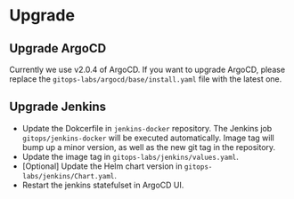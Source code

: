 # Upgrade

## Upgrade ArgoCD

Currently we use v2.0.4 of ArgoCD. If you want to upgrade ArgoCD, please replace the `gitops-labs/argocd/base/install.yaml` file with the latest one.

## Upgrade Jenkins

- Update the Dokcerfile in `jenkins-docker` repository. The Jenkins job `gitops/jenkins-docker` will be executed automatically. Image tag will bump up a minor version, as well as the new git tag in the repository.
- Update the image tag in `gitops-labs/jenkins/values.yaml`.
- [Optional] Update the Helm chart version in `gitops-labs/jenkins/Chart.yaml`.
- Restart the jenkins statefulset in ArgoCD UI.
